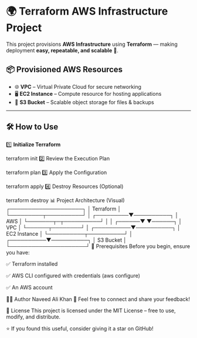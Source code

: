 # 🌍 Terraform AWS Infrastructure Project

This project provisions **AWS Infrastructure** using **Terraform** — making deployment **easy, repeatable, and scalable** 🚀.

## 📦 Provisioned AWS Resources

- 🌐 **VPC** – Virtual Private Cloud for secure networking  
- 🖥 **EC2 Instance** – Compute resource for hosting applications  
- 📂 **S3 Bucket** – Scalable object storage for files & backups  

---

## 🛠 How to Use

1️⃣ **Initialize Terraform**  

terraform init
2️⃣ Review the Execution Plan


terraform plan
3️⃣ Apply the Configuration


terraform apply
4️⃣ Destroy Resources (Optional)


terraform destroy
📊 Project Architecture (Visual)
        ┌────────────────────┐
        │      Terraform     │
        └─────────┬──────────┘
                  │
        ┌─────────▼──────────┐
        │        AWS         │
        └───────┬─┬──────────┘
                │ │
         ┌──────▼ ▼──────┐
         │     VPC       │
         └──────┬────────┘
                │
     ┌──────────▼──────────┐
     │     EC2 Instance    │
     └──────────┬──────────┘
                │
     ┌──────────▼──────────┐
     │     S3 Bucket       │
     └─────────────────────┘
📌 Prerequisites
Before you begin, ensure you have:

✅ Terraform installed

✅ AWS CLI configured with credentials (aws configure)

✅ An AWS account

👨‍💻 Author
Naveed Ali Khan
💬 Feel free to connect and share your feedback!

📜 License
This project is licensed under the MIT License – free to use, modify, and distribute.

⭐ If you found this useful, consider giving it a star on GitHub!
